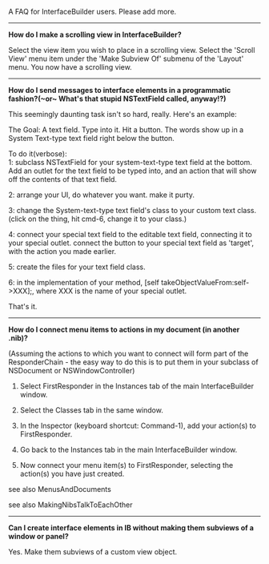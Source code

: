

A FAQ for InterfaceBuilder users. Please add more.

----
**How do I make a scrolling view in InterfaceBuilder?**

Select the view item you wish to place in a scrolling view. Select the 'Scroll View' menu item under the 'Make Subview Of' submenu of the 'Layout' menu. You now have a scrolling view.

----
**How do I send messages to interface elements in a programmatic fashion?(~or~ What's that stupid NSTextField called, anyway!?)**

This seemingly daunting task isn't so hard, really.  Here's an example:

The Goal:  A text field.  Type into it.  Hit a button.  The words show up in a System Text-type text field right below the button.

To do it(verbose):  
1: subclass NSTextField for your system-text-type text field at the bottom.  Add an outlet for the text field to be typed into, and an action that will show off the contents of that text field.

2: arrange your UI, do whatever you want. make it purty.

3: change the System-text-type text field's class to your custom text class. (click on the thing, hit cmd-6, change it to your class.)

4: connect your special text field to the editable text field, connecting it to your special outlet.  connect the button to your special text field as 'target', with the action you made earlier.

5: create the files for your text field class.

6: in the implementation of your method, [self takeObjectValueFrom:self->XXX];, where XXX is the name of your special outlet.

That's it.

----
**How do I connect menu items to actions in my document (in another .nib)?**

(Assuming the actions to which you want to connect will form part of the ResponderChain - the easy way to do this is to put them in your subclass of NSDocument or NSWindowController)

1. Select FirstResponder in the Instances tab of the main InterfaceBuilder window.

2. Select the Classes tab in the same window.

3. In the Inspector (keyboard shortcut: Command-1), add your action(s) to FirstResponder.

4. Go back to the Instances tab in the main InterfaceBuilder window.

3. Now connect your menu item(s) to FirstResponder, selecting the action(s) you have just created.

see also MenusAndDocuments

see also MakingNibsTalkToEachOther

----
**Can I create interface elements in IB without making them subviews of a window or panel?**

Yes. Make them subviews of a custom view object.
